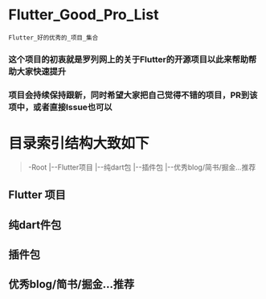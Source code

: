 # Flutter_Good_Pro_List
`Flutter_好的优秀的_项目_集合`

### 这个项目的初衷就是罗列网上的关于Flutter的开源项目以此来帮助帮助大家快速提升

### 项目会持续保持跟新，同时希望大家把自己觉得不错的项目，PR到该项中，或者直接Issue也可以

# 目录索引结构大致如下

>-Root
    |--Flutter项目
    |--纯dart包
    |--插件包
    |--优秀blog/简书/掘金...推荐

## Flutter 项目

## 纯dart件包

## 插件包

## 优秀blog/简书/掘金...推荐



